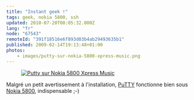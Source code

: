 ```yaml
---
title: "Instant geek !"
tags: geek, nokia 5800, ssh
updated: 2010-07-20T08:05:32.000Z
lang: "fr"
node: "67543"
remoteId: "391f18516e6f893d03b4ab29493635b1"
published: 2009-02-14T19:13:48+01:00
photos:
    - images/putty-sur-nokia-5800-xpress-music.png
---
```

<figure class="object-center"><a href="/images/putty-sur-nokia-5800-xpress-music.png"><img src="/images//putty-sur-nokia-5800-xpress-music.png" alt="Putty sur Nokia 5800 Xpress Music">
</a></figure>


Malgré un petit avertissement à l'installation, [PuTTY](http://s2putty.sourceforge.net/) fonctionne bien sous [Nokia 5800](/post/nokia-5800-mon-nouveau-jouet), indispensable ;-)

